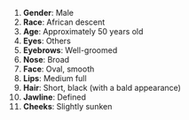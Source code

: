 1. **Gender**: Male
2. **Race**: African descent
3. **Age**: Approximately 50 years old
4. **Eyes**: Others
5. **Eyebrows**: Well-groomed
6. **Nose**: Broad
7. **Face**: Oval, smooth
8. **Lips**: Medium full
9. **Hair**: Short, black (with a bald appearance)
10. **Jawline**: Defined
11. **Cheeks**: Slightly sunken